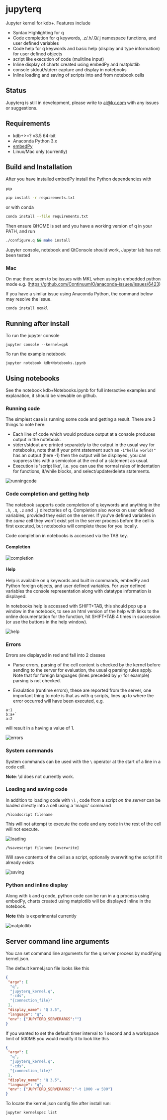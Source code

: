 # jupyterq 
Jupyter kernel for kdb+. Features include

- Syntax Highlighting for q
- Code completion for q keywords, .z/.h/.Q/.j namespace functions, and user defined variables
- Code help for q keywords and basic help (display and type information) for user defined objects
- script like execution of code (mulitline input)
- Inline display of charts created using embedPy and matplotlib
- console stdout/stderr capture and display in notebooks
- Inline loading and saving of scripts into and from notebook cells


## Status

Jupyterq is still in development, please write to ai@kx.com with any issues or suggestions.

## Requirements 
- kdb+>=? v3.5 64-bit
- Anaconda Python 3.x
- [embedPy](https://github.com/KxSystems/embedPy)
- Linux/Mac only (currently)


## Build and Installation

After you have installed embedPy install the Python dependencies with 

pip
```bash
pip install -r requirements.txt
```
or with conda
```bash
conda install --file requirements.txt
```

Then ensure QHOME is set and you have a working version of q in your PATH, and run

```bash
./configure.q && make install
```

Jupyter console, notebook and QtConsole should work, Jupyter lab has not been tested

### Mac
On mac there seem to be issues with MKL when using in embedded python mode e.g. (https://github.com/ContinuumIO/anaconda-issues/issues/6423)

If you have a similar issue using Anaconda Python, the command below may resolve the issue.

```conda install nomkl```


## Running after install

To run the jupyter console
```
jupyter console --kernel=qpk
```
To run the example notebook
```
jupyter notebook kdb+Notebooks.ipynb
```


## Using notebooks

See the notebook kdb+Notebooks.ipynb for full interactive examples and explanation, it should be viewable on github.

### Running code
The simplest case is running some code and getting a result. There are 3 things to note here:

- Each line of code which would produce output at a console produces output in the notebook.
- stderr/stdout are printed separately to the output in the usual way for notebooks, note that if your print statement such as `-1"hello world!"` has an output (here -1) then the output will be displayed, you can suppress this with a semicolon at the end of a statement as usual.
- Execution is 'script like', i.e. you can use the normal rules of indentation for functions, if/while blocks, and select/update/delete statements.

![runningcode](doc/running_code.png "Running code")


### Code completion and getting help

The notebook supports code completion of q keywords and anything in the `.h`, `.Q`, `.z` and `.j` directories of q. 
Completion also works on user defined variables, provided they exist on the server. If you've defined variables in the *same* cell they won't exist yet in the server process before the cell is first executed, but notebooks will complete these for you locally.

Code completion in notebooks is accessed via the TAB key.

#### Completion

![completion](doc/completion.gif "Completion")

#### Help

Help is available on q keywords and built in commands, embedPy and Python foreign objects, and user defined variables.
For user defined variables the console representation along with datatype information is displayed.

In notebooks help is accessed with SHIFT+TAB, this should pop up a window in the notebook, to see an html version of the help with links to the online documentation for the function, hit SHIFT+TAB 4 times in succession (or use the buttons in the help window).

![help](doc/help.gif "Code help")


### Errors
Errors are displayed in red and fall into 2 classes

- Parse errors, parsing of the cell content is checked by the kernel before sending to the server for evaluation, the usual q parsing rules apply. Note that for foreign languages (lines preceded by `p)` for example) parsing is not checked.

- Evaulation (runtime errors), these are reported from the server, one important thing to note is that as with q scripts, lines up to where the error occurred will have been executed, e.g.
```
a:1
b:a+`
a:2
```

 will result in a having a value of 1.

![errors](doc/errors.png "Errors")



### System commands

System commands can be used with the `\` operator at the start of a line in a code cell.

**Note**: \d does not currently work.

### Loading and saving code

In addition to loading code with `\l` , code from a script *on the server* can be loaded directly into a cell using a 'magic' command

```/%loadscript filename```

This will not attempt to execute the code and any code in the rest of the cell will not execute.

![loading](doc/loadscript.gif "Loading scripts inline")


```/%savescript filename [overwrite]```

Will save contents of the cell as a script, optionally overwriting the script if it already exists

![saving](doc/savescript.gif "Saving code as script")

### Python and inline display

Along with k and q code, python code can be run in a q process using embedPy, charts created using matplotlib will be displayed inline in the notebook. 

**Note** this is experimental currently

![matplotlib](doc/matplotlib.gif "Matplotlib inline display")


## Server command line arguments

You can set command line arguments for the q server process by modifying kernel.json.

The default kernel.json file looks like this

```json
{
 "argv": [
  "q",
  "jupyterq_kernel.q",
  "-cds",
  "{connection_file}"
 ],
 "display_name": "Q 3.5",
 "language": "q",
 "env": {"JUPYTERQ_SERVERARGS":""}
}
```
If you wanted to set the default timer interval to 1 second and a workspace limit of 500MB you would modify it to look like this

```json
{
 "argv": [
  "q",
  "jupyterq_kernel.q",
  "-cds",
  "{connection_file}"
 ],
 "display_name": "Q 3.5",
 "language": "q",
 "env": {"JUPYTERQ_SERVERARGS":"-t 1000 -w 500"}
}
```

To locate the kernel.json config file after install run:
```bash
jupyter kernelspec list
```
